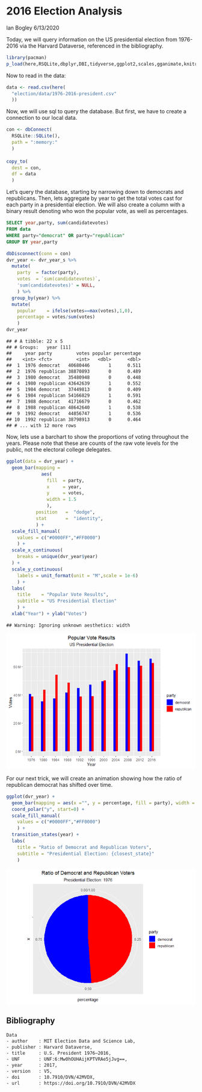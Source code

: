 2016 Election Analysis
================
Ian Bogley
6/13/2020

Today, we will query information on the US presidential election from
1976-2016 via the Harvard Dataverse, referenced in the bibliography.

``` r
library(pacman)
p_load(here,RSQLite,dbplyr,DBI,tidyverse,ggplot2,scales,gganimate,knitr,gifski,png)
```

Now to read in the data:

``` r
data <- read.csv(here(
  "election/data/1976-2016-president.csv"
  ))
```

Now, we will use sql to query the database. But first, we have to create
a connection to our local data.

``` r
con <- dbConnect(
  RSQLite::SQLite(), 
  path = ":memory:"
  )

copy_to(
  dest = con, 
  df = data
  )
```

Let’s query the database, starting by narrowing down to democrats and
republicans. Then, lets aggregate by year to get the total votes cast
for each party in a presidential election. We will also create a column
with a binary result denoting who won the popular vote, as well as
percentages.

``` sql
SELECT year,party, sum(candidatevotes)
FROM data
WHERE party="democrat" OR party="republican"
GROUP BY year,party
```

``` r
dbDisconnect(conn = con)
dvr_year <- dvr_year_s %>%
  mutate(
    party  = factor(party),
    votes  = `sum(candidatevotes)`,
    'sum(candidatevotes)' = NULL,
    ) %>%
  group_by(year) %>%
  mutate(
    popular    = ifelse(votes==max(votes),1,0),
    percentage = votes/sum(votes)
    )
dvr_year
```

    ## # A tibble: 22 x 5
    ## # Groups:   year [11]
    ##     year party         votes popular percentage
    ##    <int> <fct>         <int>   <dbl>      <dbl>
    ##  1  1976 democrat   40680446       1      0.511
    ##  2  1976 republican 38870893       0      0.489
    ##  3  1980 democrat   35480948       0      0.448
    ##  4  1980 republican 43642639       1      0.552
    ##  5  1984 democrat   37449813       0      0.409
    ##  6  1984 republican 54166829       1      0.591
    ##  7  1988 democrat   41716679       0      0.462
    ##  8  1988 republican 48642640       1      0.538
    ##  9  1992 democrat   44856747       1      0.536
    ## 10  1992 republican 38798913       0      0.464
    ## # ... with 12 more rows

Now, lets use a barchart to show the proportions of voting throughout
the years. Please note that these are counts of the raw vote levels for
the public, not the electoral college delegates.

``` r
ggplot(data = dvr_year) +
  geom_bar(mapping = 
             aes(
               fill  = party, 
               x     = year,
               y     = votes,
               width = 1.5
               ),
           position   =  "dodge",
           stat       =  "identity",
           ) +
  scale_fill_manual(
    values = c("#0000FF","#FF0000")
    ) +
  scale_x_continuous(
    breaks = unique(dvr_year$year)
  ) +
  scale_y_continuous(
    labels = unit_format(unit = "M",scale = 1e-6)
    ) +
  labs(
    title    = "Popular Vote Results",
    subtitle = "US Presidential Election"
    ) +
  xlab("Year") + ylab("Votes") 
```

    ## Warning: Ignoring unknown aesthetics: width

![](election_files/figure-gfm/plot1-1.png)<!-- -->

For our next trick, we will create an animation showing how the ratio of
republican democrat has shifted over time.

``` r
ggplot(dvr_year) +
  geom_bar(mapping = aes(x ="", y = percentage, fill = party), width = 1, stat = "identity") +
  coord_polar("y", start=0) +
  scale_fill_manual(
    values = c("#0000FF","#FF0000")
    ) +
  transition_states(year) +
  labs(
    title = "Ratio of Democrat and Republican Voters",
    subtitle = "Presidential Election: {closest_state}"
    )
```

![](election_files/figure-gfm/anim-1.gif)<!-- -->

## Bibliography

``` bibliography
Data
- author    : MIT Election Data and Science Lab,
- publisher : Harvard Dataverse,
- title     : U.S. President 1976–2016,
- UNF       : UNF:6:Mw0hOUHAijKPTVRAe5jJvg==,
- year      : 2017,
- version   : V5,
- doi       : 10.7910/DVN/42MVDX,
- url       : https://doi.org/10.7910/DVN/42MVDX
```
